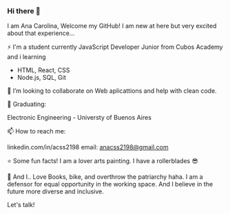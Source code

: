 
### Hi there 👋

I am Ana Carolina, 
Welcome my GitHub! I am new at here but very excited about that experience...

⚡ I'm a student currently JavaScript Developer Junior from Cubos Academy and i learning

- HTML, React, CSS
- Node.js, SQL, Git

👯 I’m looking to collaborate on Web aplicattions and help with clean code. 

🏫 Graduating:

Electronic Engineering - Universty of Buenos Aires

📫 How to reach me: 

linkedin.com/in/acss2198 
email: anacss2198@gmail.com

⭐ Some fun facts!
I am a lover arts painting. I have a rollerblades 😎

💬 And I..
Love Books, bike, and overthrow the patriarchy haha. I am a defensor for equal opportunity in the working space. And I believe in the future more diverse and inclusive.

Let's talk!



<!--
**anacss21/anacss21** is a ✨ _special_ ✨ repository because its `README.md` (this file) appears on your GitHub profile.

Here are some ideas to get you started:



.

- 💬 Ask me about ...

- 😄 Pronouns: ...
- ⚡ Fun fact: ...
-->
